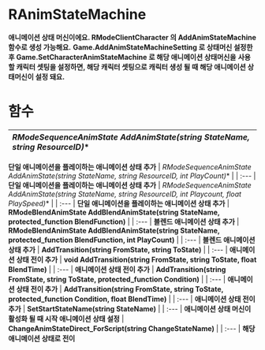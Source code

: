 # **RAnimStateMachine**

 **애니메이션 상태 머신이에요. RModeClientCharacter 의 AddAnimStateMachine 함수로 생성 가능해요.** 
 **Game.AddAnimStateMachineSetting 로 상태머신 설정한 후 Game.SetCharacterAnimStateMachine 로 해당 애니메이션 상태머신을** 
 **사용 할 캐릭터 셋팅을 설정하면, 해당 캐릭터 셋팅으로 캐릭터 생성 될 때 해당 애니메이션 상태머신이 설정 돼요.** 
# **함수**

| **RModeSequenceAnimState* AddAnimState(string StateName, string ResourceID)** |
| :--- |
 **단일 애니메이션을 플레이하는 애니메이션 상태 추가** 
| **RModeSequenceAnimState* AddAnimState(string StateName, string ResourceID, int PlayCount)** |
| :--- |
 **단일 애니메이션을 플레이하는 애니메이션 상태 추가** 
| **RModeSequenceAnimState* AddAnimState(string StateName, string ResourceID, int Playcount, float PlaySpeed)** |
| :--- |
 **단일 애니메이션을 플레이하는 애니메이션 상태 추가** 
| **RModeBlendAnimState AddBlendAnimState(string StateName, protected_function BlendFunction)** |
| :--- |
 **블렌드 애니메이션 상태 추가** 
| **RModeBlendAnimState AddBlendAnimState(string StateName, protected_function BlendFunction, int PlayCount)** |
| :--- |
 **블렌드 애니메이션 상태 추가** 
| **AddTransition(string FromState, string ToState)** |
| :--- |
 **애니메이션 상태 전이 추가** 
| **void AddTransition(string FromState, string ToState, float BlendTime)** |
| :--- |
 **애니메이션 상태 전이 추가** 
| **AddTransition(string FromState, string ToState, protected_function Condition)** |
| :--- |
 **애니메이션 상태 전이 추가** 
| **AddTransition(string FromState, string ToState, protected_function Condition, float BlendTime)** |
| :--- |
 **애니메이션 상태 전이 추가** 
| **SetStartStateName(string StateName)** |
| :--- |
 **애니메이션 상태 머신이 활성화 될 때 시작 애니메이션 상태 설정** 
| **ChangeAnimStateDirect_ForScript(string ChangeStateName)** |
| :--- |
 **해당 애니메이션 상태로 전이** 
